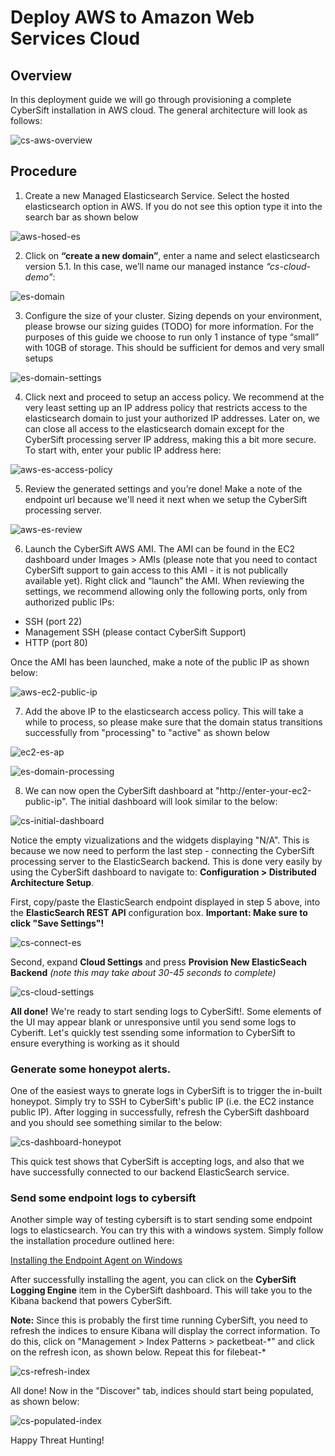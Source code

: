 # Deploy AWS to Amazon Web Services Cloud

## Overview
In this deployment guide we will go through provisioning a complete CyberSift installation in AWS cloud. The general architecture will look as follows:

![cs-aws-overview](https://docs.google.com/drawings/d/1sM1wzGNCuBX9Yn0IKkWQ6ArDqJ5IaD-owGavwFPfoVI/pub?w=960&h=720)

## Procedure

1. Create a new Managed Elasticsearch Service. Select the hosted elasticsearch option in AWS. If you do not see this option type it into the search bar as shown below

![aws-hosed-es](https://docs.google.com/drawings/d/1QvRwJ7rMoQ3CRl1HLMsRJuvVm6amx0WOoBP30gpPjSg/pub?w=778&h=145)

2. Click on **“create a new domain”**, enter a name and select elasticsearch version 5.1. In this case, we’ll name our managed instance *“cs-cloud-demo”*:

![es-domain](https://docs.google.com/drawings/d/1_pbq8I5Vw-JI0rO5fNBKd3XeBBI7cDyP4ns-AqQl_7s/pub?w=875&h=611)

3. Configure the size of your cluster. Sizing depends on your environment, please browse our sizing guides (TODO) for more information. For the purposes of this guide we choose to run only 1 instance of type “small” with 10GB of storage. This should be sufficient for demos and very small setups

![es-domain-settings](https://docs.google.com/drawings/d/1w_vVfW-ckPHbTZY_T5pAlEHgSIQ_BGSupznGLfcDkCA/pub?w=756&h=680)

4. Click next and proceed to setup an access policy. We recommend at the very least setting up an IP address policy that restricts access to the elasticsearch domain to just your authorized IP addresses. Later on, we can close all access to the elasticsearch domain except for the CyberSift processing server IP address, making this a bit more secure. To start with, enter your public IP address here:

![aws-es-access-policy](https://docs.google.com/drawings/d/1SyXgmHyVHSG6CnejC0IjCRA4iBGMyKFQ8rJWuAY2UoM/pub?w=899&h=518)

5. Review the generated settings and you’re done! Make a note of the endpoint url because we'll need it next when we setup the CyberSift processing server.

![aws-es-review](https://docs.google.com/drawings/d/1uqOf9zEhMUOcjL5qWxqamduppHYBosYdQr9Rs9YgVQY/pub?w=918&h=2540)

6. Launch the CyberSift AWS AMI. The AMI can be found in the EC2 dashboard under Images > AMIs (please note that you need to contact CyberSift support to gain access to this AMI - it is not publically available yet). Right click and “launch” the AMI. When reviewing the settings, we recommend allowing only the following ports, only from authorized public IPs:

 * SSH (port 22)
 * Management SSH (please contact CyberSift Support)
 * HTTP (port 80) 
 
 Once the AMI has been launched, make a note of the public IP as shown below:
 
 ![aws-ec2-public-ip](https://docs.google.com/drawings/d/1q40e6QMZpqEmpUO9P9AAF_UM0ToAv8j4V8kfvw0wNdk/pub?w=499&h=100)
 
 7. Add the above IP to the elasticsearch access policy. This will take a while to process, so please make sure that the domain status transitions successfully from "processing" to "active" as shown below
 
 ![ec2-es-ap](https://docs.google.com/drawings/d/1m0HqlJykjOf8S8Oa1yG5MvQNHyIFviT9MVDUGwntfMo/pub?w=578&h=491)
 
 ![es-domain-processing](https://docs.google.com/drawings/d/1K6RJoyzV6FZkrjyYC8XUDOj0_vGiRr3NLjLUY68Wo8w/pub?w=274&h=134)
 
 8. We can now open the CyberSift dashboard at "http://enter-your-ec2-public-ip". The initial dashboard will look similar to the below:
 
 ![cs-initial-dashboard](https://docs.google.com/drawings/d/1lVv8dAV1LUS7wS8z9GI7iHLSOkv2lLSBpXt7AESXmCk/pub?w=924&h=392)
 
 Notice the empty vizualizations and the widgets displaying "N/A". This is because we now need to perform the last step - connecting the CyberSift processing server to the ElasticSearch backend. This is done very easily by using the CyberSift dashboard to navigate to: **Configuration > Distributed Architecture Setup**.  
 
 First, copy/paste the ElasticSearch endpoint displayed in step 5 above, into the **ElasticSearch REST API** configuration box. **Important: Make sure to click "Save Settings"!** 
 
 ![cs-connect-es](https://docs.google.com/drawings/d/1bqa0CsPsiPKOpSCUQ1nFzheFtqoXRLLA73hOfK7bhDQ/pub?w=812&h=680)
 
 Second, expand **Cloud Settings** and press **Provision New ElasticSeach Backend** *(note this may take about 30-45 seconds to complete)*
 
 ![cs-cloud-settings](https://docs.google.com/drawings/d/1Pq5L4MSvoX4SQMf1Ac2bX657E4u-kXWZ14W0jvbj7bk/pub?w=365&h=281)
 

**All done!** We're ready to start sending logs to CyberSift!. Some elements of the UI may appear blank or unresponsive until you send some logs to Cyberift. Let's quickly test ssending some information to CyberSift to ensure everything is working as it should

### Generate some honeypot alerts.

One of the easiest ways to gnerate logs in CyberSift is to trigger the in-built honeypot. Simply try to SSH to CyberSift's public IP (i.e. the EC2 instance public IP). After logging in successfully, refresh the CyberSift dashboard and you should see something similar to the below:

![cs-dashboard-honeypot](https://docs.google.com/drawings/d/1ZRJIOdCS0QMnwEg83S7DZXQ-v6RggHnk_sM8WlzKyzQ/pub?w=929&h=100)

This quick test shows that CyberSift is accepting logs, and also that we have successfully connected to our backend ElasticSearch service.

### Send some endpoint logs to cybersift

Another simple way of testing cybersift is to start sending some endpoint logs to elasticsearch. You can try this with a windows system. Simply follow the installation procedure outlined here:

[Installing the Endpoint Agent on Windows](https://github.com/CyberSift/CyberSift_Documentation/blob/master/Deployment%20Guides/endpoint/windows-endpoint.md)

After successfully installing the agent, you can click on the **CyberSift Logging Engine** item in the CyberSift dashboard. This will take you to the Kibana backend that powers CyberSift. 

**Note:** Since this is probably the first time running CyberSift, you need to refresh the indices to ensure Kibana will display the correct information. To do this, click on "Management > Index Patterns > packetbeat-\*" and click on the refresh icon, as shown below. Repeat this for filebeat-\*

![cs-refresh-index](https://docs.google.com/drawings/d/1qztmpOz02rD09wX9HZ9qZawxpxG-NhQcqLXo5sQjbdw/pub?w=926&h=276)

All done! Now in the "Discover" tab, indices should start being populated, as shown below:

![cs-populated-index](https://docs.google.com/drawings/d/1YxPwOAKxjXnTmxiKGuBMIgIPOpsK6F62_ayb2P5QN3w/pub?w=925&h=204)

Happy Threat Hunting!

